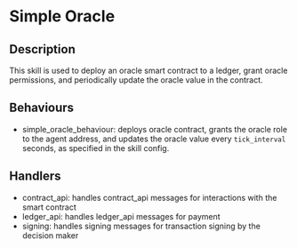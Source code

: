 # Simple Oracle

## Description

This skill is used to deploy an oracle smart contract to a ledger, grant oracle permissions, and periodically update the oracle value in the contract.

## Behaviours

* simple_oracle_behaviour: deploys oracle contract, grants the oracle role to the agent address, and updates the oracle value every `tick_interval` seconds, as specified in the skill config.

## Handlers

* contract_api: handles contract_api messages for interactions with the smart contract
* ledger_api: handles ledger_api messages for payment
* signing: handles signing messages for transaction signing by the decision maker